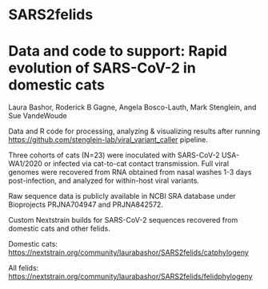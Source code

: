# SARS2felids

# Data and code to support: Rapid evolution of SARS-CoV-2 in domestic cats

Laura Bashor, Roderick B Gagne, Angela Bosco-Lauth, Mark Stenglein, and Sue VandeWoude

Data and R code for processing, analyzing & visualizing results after running https://github.com/stenglein-lab/viral_variant_caller pipeline.

Three cohorts of cats (N=23) were inoculated with SARS-CoV-2 USA-WA1/2020 or infected via cat-to-cat contact transmission. Full viral genomes were recovered from RNA obtained from nasal washes 1-3 days post-infection, and analyzed for within-host viral variants. 

Raw sequence data is publicly available in NCBI SRA database under Bioprojects PRJNA704947 and 
PRJNA842572.

Custom Nextstrain builds for SARS-CoV-2 sequences recovered from domestic cats and other felids.

Domestic cats: https://nextstrain.org/community/laurabashor/SARS2felids/catphylogeny

All felids: https://nextstrain.org/community/laurabashor/SARS2felids/felidphylogeny


